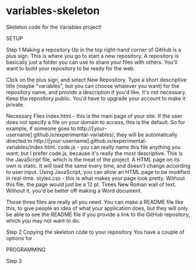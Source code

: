 # variables-skeleton
Skeleton code for the Variables project!

SETUP

Step 1
Making a repository
Up in the top right-hand corner of GitHub is a plus sign. This is where you go to start a new repository. A repository is basically just a folder you can use to share your files with others. You'll want to build your repository to be ready for the web.

Click on the plus sign, and select New Repository. Type a short descriptive title (maybe "variables", but you can choose whatever you want) for the repository name, and provide a description if you'd like. It's not necessary. Keep the repository public. You'd have to upgrade your account to make it private.

Necessary Files
index.html - this is the main page of your site. If the user does not specify a file on your domain to access, this is the default. So for example, if someone goes to http://[your-username].github.io/experimental-variables/, they will be automatically directed to http://[your-username].github.io/experimental-variables/index.html.
code.js - you can really name this file anything you want, but I prefer code.js, because it's really the most descriptive. This is the JavaScript file, which is the meat of the project. A HTML page on its own is static. It will load the same every time, and doesn't change according to user input. Using JavaScript, you can allow an HTML page to be modified in real-time.
styles.css - this is what makes your page look pretty. Without this file, the page would just be a 12 pt. Times New Roman wall of text. Without it, you'd be better off making a Word document.

Those three files are really all you need. You can make a README file like this, to give people an idea of what your application does, but they will only be able to see the README file if you provide a link to the GitHub repository, which you may not want to do.

Step 2
Copying the skeleton code to your repository
You have a couple of options for

PROGRAMMING

Step 3
